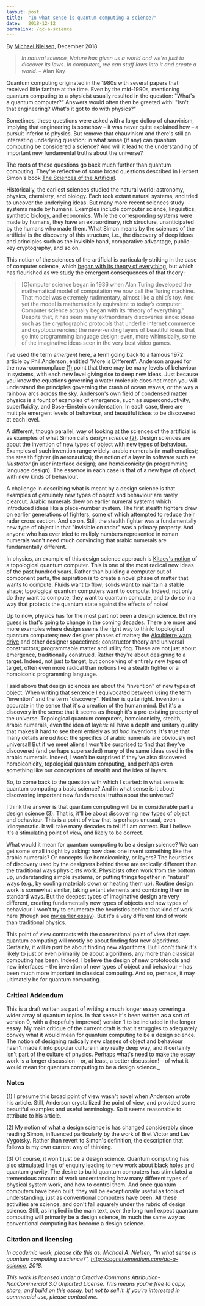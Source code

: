 ```yaml
---
layout: post
title:  "In what sense is quantum computing a science?"
date:   2018-12-12
permalink: /qc-a-science
---
```


By <a href="http://michaelnielsen.org">Michael Nielsen</a>, December
2018

> _In natural science, Nature has given us a world and we're just to_
> _discover its laws. In computers, we can stuff laws into it and_
> _create a world._ &ndash; Alan Kay

Quantum computing originated in the 1980s with several papers that
received little fanfare at the time. Even by the mid-1990s, mentioning
quantum computing to a physicist usually resulted in the question:
"What's a quantum computer?"  Answers would often then be greeted
with: "Isn't that engineering?  What's it got to do with physics?"

Sometimes, these questions were asked with a large dollop of
chauvinism, implying that engineering is somehow &ndash; it was never
quite explained how &ndash; a pursuit inferior to physics. But remove
that chauvinism and there's still an interesting underlying question:
in what sense (if any) can quantum computing be considered a science?
And will it lead to the understanding of important new fundamental
truths about the universe?

The roots of these questions go back much further than quantum
computing.  They're reflective of some broad questions described in
Herbert Simon's book <a
href="https://www.amazon.com/Sciences-Artificial-3rd-Herbert-Simon/dp/0262691914">The
Sciences of the Artificial</a>.

Historically, the earliest sciences studied the natural world:
astronomy, physics, chemistry, and biology.  Each took extant natural
systems, and tried to uncover the underlying ideas.  But many more
recent sciences study systems made by humans. Examples include
computer science, linguistics, synthetic biology, and economics. While
the corresponding systems were made by humans, they have an
extraordinary, rich structure, unanticipated by the humans who made
them. What Simon means by the sciences of the artificial is the
discovery of this structure, i.e., the discovery of deep ideas and
principles such as the invisible hand, comparative advantage,
public-key cryptography, and so on.

This notion of the sciences of the artificial is particularly striking
in the case of computer science, which <a
href="https://www.theatlantic.com/science/archive/2018/11/diminishing-returns-science/575665/">began
with its theory of everything</a>, but which has flourished as we
study the emergent consequences of that theory:

> [C]omputer science began in 1936 when Alan Turing developed the
> mathematical model of computation we now call the Turing
> machine. That model was extremely rudimentary, almost like a child’s
> toy. And yet the model is mathematically equivalent to today’s
> computer: Computer science actually began with its “theory of
> everything.” Despite that, it has seen many extraordinary
> discoveries since: ideas such as the cryptographic protocols that
> underlie internet commerce and cryptocurrencies; the never-ending
> layers of beautiful ideas that go into programming language design;
> even, more whimsically, some of the imaginative ideas seen in the
> very best video games.

I've used the term _emergent_ here, a term going back to a famous 1972
article by Phil Anderson, entitled "More is Different".  Anderson
argued for the now-commonplace <a href="#Anderson">(1)</a> point that
there may be many levels of behaviour in systems, with each new level
giving rise to deep new ideas.  Just because you know the equations
governing a water molecule does not mean you will understand the
principles governing the crash of ocean waves, or the way a rainbow
arcs across the sky. Anderson's own field of condensed matter physics
is a fount of examples of emergence, such as superconductivity,
superfluidity, and Bose-Einstein condensation. In each case, there are
multiple emergent levels of behaviour, and beautiful ideas to be
discovered at each level.

A different, though parallel, way of looking at the sciences of the
artificial is as examples of what Simon calls _design science_ <a
href="#designscience">(2)</a>.  Design sciences are about the
invention of new types of object with new types of behaviour.
Examples of such invention range widely: arabic numerals (in
mathematics); the stealth fighter (in aeronautics); the notion of a
layer in software such as _Illustrator_ (in user interface design);
and homoiconicity (in programming language design).  The essence in
each case is that of a new type of object, with new kinds of
behaviour.

A challenge in describing what is meant by a design science is that
examples of genuinely new types of object and behaviour are rarely
clearcut. Arabic numerals drew on earlier numeral systems which
introduced ideas like a place-number system. The first stealth
fighters drew on earlier generations of fighters, some of which
attempted to reduce their radar cross section. And so on.  Still, the
stealth fighter was a fundamentally new type of object in that
"invisible on radar" was a primary property. And anyone who has ever
tried to muliply numbers represented in roman numerals won't need much
convincing that arabic numerals are fundamentally different.

In physics, an example of this design science approach is <a
href="https://www.sciencedirect.com/science/article/pii/S0003491602000180">Kitaev's
notion</a> of a topological quantum computer.  This is one of the most
radical new ideas of the past hundred years. Rather than building a
computer out of component parts, the aspiration is to create a novel
phase of matter that wants to compute. Fluids want to flow; solids
want to maintain a stable shape; topological quantum computers want to
compute. Indeed, not only do they want to compute, they want to
quantum compute, and to do so in a way that protects the quantum state
against the effects of noise!

Up to now, physics has for the most part not been a design science.
But my guess is that's going to change in the coming decades.  There
are more and more examples where design seems the right way to think:
topological quantum computers; new designer phases of matter; the <a
href="https://arxiv.org/abs/gr-qc/0009013">Alcubierre warp drive</a>
and other designer spacetimes; constructor theory and universal
constructors; programmable matter and utility fog. These are not just
about emergence, traditionally construed. Rather they're about
designing to a target. Indeed, not just to target, but conceiving of
entirely new types of target, often even more radical than notions
like a stealth fighter or a homoiconic programming language.

I said above that design sciences are about the "invention" of new
types of object. When writing that sentence I equivocated between
using the term "invention" and the term "discovery". Neither is quite
right. Invention is accurate in the sense that it's a creation of the
human mind. But it's a discovery in the sense that it seems as though
it's a pre-existing property of the universe.  Topological quantum
computers, homoiconicity, stealth, arabic numerals, even the idea of
layers: all have a depth and unitary quality that makes it hard to see
them entirely as _ad hoc_ inventions. It's true that many details are
_ad hoc_: the specifics of arabic numerals are obviously not
universal! But if we meet aliens I won't be surprised to find that
they've discovered (and perhaps superseded) many of the same ideas
used in the arabic numerals. Indeed, I won't be surprised if they've
also discovered homoiconicity, topological quantum computing, and
perhaps even something like our conceptions of stealth and the idea of
layers.

So, to come back to the question with which I started: in what sense
is quantum computing a basic science? And in what sense is it about
discovering important new fundamental truths about the universe?

I think the answer is that quantum computing will be in considerable
part a design science <a href="#notjustdesignscience">(3)</a>. That
is, it'll be about discovering new types of object and behaviour.
This is a point of view that is perhaps unusual, even
idiosyncratic. It will take many decades to tell if I am correct. But
I believe it's a stimulating point of view, and likely to be correct.

What would it mean for quantum computing to be a design science? We
can get some small insight by asking: how does one invent something
like the arabic numerals? Or concepts like homoiconicity, or layers?
The heuristics of discovery used by the designers behind these are
radically different than the traditional ways physicists
work. Physicists often work from the bottom up, understanding simple
systems, or putting things together in "natural" ways (e.g., by
cooling materials down or heating them up). Routine design work is
somewhat similar, taking extant elements and combining them in
standard ways. But the deepest types of imaginative design are very
different, creating fundamentally new types of objects and new types
of behaviour. I won't try to enumerate the heuristics behind that kind
of work here (though see <a
href="http://cognitivemedium.com/tat/index.html">my earlier essay<a>).
But it's a very different kind of work than traditional physics.

This point of view contrasts with the conventional point of view that
says quantum computing will mostly be about finding fast new
algorithms. Certainly, it will _in part_ be about finding new
algorithms. But I don't think it's likely to just or even primarily be
about algorithms, any more than classical computing has been. Indeed,
I believe the design of new prototocols and new interfaces &ndash; the
invention of new types of object and behaviour &ndash; has been much
more important in classical computing. And so, perhaps, it may
ultimately be for quantum computing.

### Critical Addendum

This is a draft written as part of writing a much longer essay
covering a wider array of quantum topics. In that sense it's been
written as a sort of version 0, with a (hopefully improved) version 1
to be included in the longer essay. My main critique of the current
draft is that it struggles to adequately convey what it would mean for
quantum computing to be a design science. The notion of designing
radically new classes of object and behaviour hasn't made it into
popular culture in any really deep way, and it certainly isn't part of
the culture of physics.  Perhaps what's need to make the essay work is
a longer discussion &ndash; or, at least, a better discussion!
&ndash; of what it would mean for quantum computing to be a design
science._

### Notes

<a name="Anderson"></a> (1) I presume this broad point of view wasn't
novel when Anderson wrote his article. Still, Anderson crystallized
the point of view, and provided some beautiful examples and useful
terminology.  So it seems reasonable to attribute to his article.

<a name="designscience"></a> (2) My notion of what a design science is
has changed considerably since reading Simon, influenced particularly
by the work of Bret Victor and Lev Vygotsky. Rather than revert to
Simon's definition, the description that follows is my own current way
of thinking.

<a name="notjustdesignscience"></a> (3) Of course, it won't just be a
design science. Quantum computing has also stimulated lines of enquiry
leading to new work about black holes and quantum gravity.  The desire
to build quantum computers has stimulated a tremendous amount of work
understanding how many different types of physical system work, and
how to control them. And once quantum computers have been built, they
will be exceptionally useful as tools of understanding, just as
conventional computers have been. All these activities are science,
and don't fall squarely under the rubric of design science. Still, as
implied in the main text, over the long run I expect quantum computing
will primarily be a design science, in much the same way as
conventional computing has become a design science.

### Citation and licensing

_In academic work, please cite this as: Michael A. Nielsen, "In what
sense is quantum computing a science?",
http://cognitivemedium.com/qc-a-science, 2018._

_This work is licensed under a Creative Commons
Attribution-NonCommercial 3.0 Unported License. This means you're free
to copy, share, and build on this essay, but not to sell it. If you're
interested in commercial use, please contact me._
